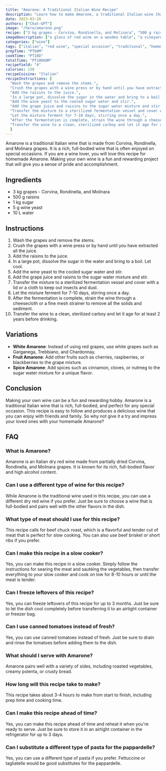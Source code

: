 ```yaml
---
title: "Amarone: A Traditional Italian Wine Recipe"
description: "Learn how to make Amarone, a traditional Italian wine that is rich, full-bodied, and perfect for any special occasion."
date: 2023-03-20
authors: ["Chat-GPT"]
image: "/hero/amarone.png"
recipe: ["3 kg grapes - Corvina, Rondinella, and Molinara", "500 g raisins", "1 kg sugar", "5 g wine yeast", "10 L water"]
imageDescription: ["a glass of red wine on a wooden table", "a vineyard in the background", "a bunch of grapes on a vine", "a bottle of Amarone"]
categories: ["wine"]
tags: ["italian", "red wine", "special occasion", "traditional", "homemade"]
prepTime: "PT60M"
cookTime: "PT10D"
totalTime: "PT10D60M"
recipeYield: "4"
calories: 130
recipeCuisine: "Italian"
recipeInstructions: [
  "Wash the grapes and remove the stems.",
  "Crush the grapes with a wine press or by hand until you have extracted all the juice.",
  "Add the raisins to the juice.",
  "In a large pot, dissolve the sugar in the water and bring to a boil. Let cool.",
  "Add the wine yeast to the cooled sugar water and stir.",
  "Add the grape juice and raisins to the sugar water mixture and stir.",
  "Transfer the mixture to a sterilized fermentation vessel and cover with a lid or a cloth to keep out insects and dust.",
  "Let the mixture ferment for 7-10 days, stirring once a day.",
  "After the fermentation is complete, strain the wine through a cheesecloth or a fine mesh strainer to remove all the solids and sediment.",
  "Transfer the wine to a clean, sterilized carboy and let it age for at least 2 years before drinking."
  ]
---
```


Amarone is a traditional Italian wine that is made from Corvina, Rondinella, and Molinara grapes. It is a rich, full-bodied wine that is often enjoyed on special occasions. If you are a wine lover, you will love this recipe for homemade Amarone. Making your own wine is a fun and rewarding project that will give you a sense of pride and accomplishment.

## Ingredients

- 3 kg grapes - Corvina, Rondinella, and Molinara
- 500 g raisins
- 1 kg sugar
- 5 g wine yeast
- 10 L water

## Instructions

1. Wash the grapes and remove the stems.
2. Crush the grapes with a wine press or by hand until you have extracted all the juice.
3. Add the raisins to the juice.
4. In a large pot, dissolve the sugar in the water and bring to a boil. Let cool.
5. Add the wine yeast to the cooled sugar water and stir.
6. Add the grape juice and raisins to the sugar water mixture and stir.
7. Transfer the mixture to a sterilized fermentation vessel and cover with a lid or a cloth to keep out insects and dust.
8. Let the mixture ferment for 7-10 days, stirring once a day.
9. After the fermentation is complete, strain the wine through a cheesecloth or a fine mesh strainer to remove all the solids and sediment.
10. Transfer the wine to a clean, sterilized carboy and let it age for at least 2 years before drinking.

## Variations

- **White Amarone**: Instead of using red grapes, use white grapes such as Garganega, Trebbiano, and Chardonnay.
- **Fruit Amarone**: Add other fruits such as cherries, raspberries, or blackberries to the grape mixture.
- **Spice Amarone**: Add spices such as cinnamon, cloves, or nutmeg to the sugar water mixture for a unique flavor.

## Conclusion

Making your own wine can be a fun and rewarding hobby. Amarone is a traditional Italian wine that is rich, full-bodied, and perfect for any special occasion. This recipe is easy to follow and produces a delicious wine that you can enjoy with friends and family. So why not give it a try and impress your loved ones with your homemade Amarone?

## FAQ

### What is Amarone?

Amarone is an Italian dry red wine made from partially dried Corvina, Rondinella, and Molinara grapes. It is known for its rich, full-bodied flavor and high alcohol content.

### Can I use a different type of wine for this recipe?

While Amarone is the traditional wine used in this recipe, you can use a different dry red wine if you prefer. Just be sure to choose a wine that is full-bodied and pairs well with the other flavors in the dish.

### What type of meat should I use for this recipe?

This recipe calls for beef chuck roast, which is a flavorful and tender cut of meat that is perfect for slow cooking. You can also use beef brisket or short ribs if you prefer.

### Can I make this recipe in a slow cooker?

Yes, you can make this recipe in a slow cooker. Simply follow the instructions for searing the meat and sautéing the vegetables, then transfer everything to your slow cooker and cook on low for 8-10 hours or until the meat is tender.

### Can I freeze leftovers of this recipe?

Yes, you can freeze leftovers of this recipe for up to 3 months. Just be sure to let the dish cool completely before transferring it to an airtight container or freezer bag.

### Can I use canned tomatoes instead of fresh?

Yes, you can use canned tomatoes instead of fresh. Just be sure to drain and rinse the tomatoes before adding them to the dish.

### What should I serve with Amarone?

Amarone pairs well with a variety of sides, including roasted vegetables, creamy polenta, or crusty bread.

### How long will this recipe take to make?

This recipe takes about 3-4 hours to make from start to finish, including prep time and cooking time.

### Can I make this recipe ahead of time?

Yes, you can make this recipe ahead of time and reheat it when you're ready to serve. Just be sure to store it in an airtight container in the refrigerator for up to 3 days.

### Can I substitute a different type of pasta for the pappardelle?

Yes, you can use a different type of pasta if you prefer. Fettuccine or tagliatelle would be good substitutes for the pappardelle.